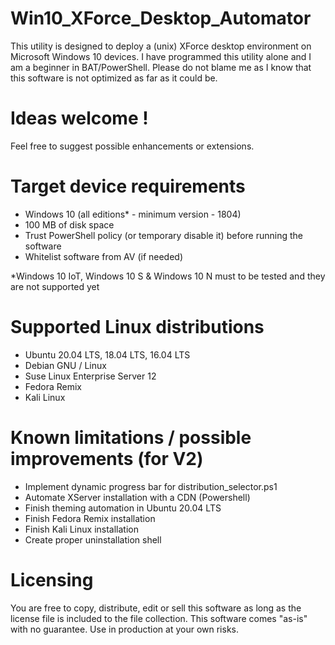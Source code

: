 # Win10_XForce_Desktop_Automator
This utility is designed to deploy a (unix) XForce desktop environment on Microsoft Windows 10 devices.
I have programmed this utility alone and I am a beginner in BAT/PowerShell.
Please do not blame me as I know that this software is not optimized as far as it could be.

# Ideas welcome !
Feel free to suggest possible enhancements or extensions.

# Target device requirements
- Windows 10 (all editions* - minimum version - 1804)
- 100 MB of disk space
- Trust PowerShell policy (or temporary disable it) before running the software
- Whitelist software from AV (if needed)

*Windows 10 IoT, Windows 10 S & Windows 10 N must to be tested and they are not supported yet


# Supported Linux distributions
- Ubuntu 20.04 LTS, 18.04 LTS, 16.04 LTS
- Debian GNU / Linux
- Suse Linux Enterprise Server 12
- Fedora Remix
- Kali Linux


# Known limitations / possible improvements (for V2)
- Implement dynamic progress bar for distribution_selector.ps1
- Automate XServer installation with a CDN (Powershell)
- Finish theming automation in Ubuntu 20.04 LTS
- Finish Fedora Remix installation
- Finish Kali Linux installation
- Create proper uninstallation shell


# Licensing
You are free to copy, distribute, edit or sell this software as long as the license file is included to the file collection.
This software comes "as-is" with no guarantee. Use in production at your own risks.
